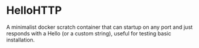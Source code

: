 # HelloHTTP
A minimalist docker scratch container that can startup on any port and just responds with a Hello (or a custom string), useful for testing basic installation.
